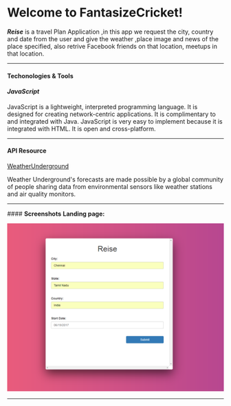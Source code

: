 Welcome to FantasizeCricket!
===================

***Reise*** is a travel Plan Application ,in this app we request the city, country and date  from the user and give the weather ,place image and news of the place specified, also retrive Facebook friends on that location, meetups in that location.





----------


#### <i class="icon-cog"></i> **Techonologies & Tools**




#### <i class="icon-pencil"></i>*JavaScript*

JavaScript is a lightweight, interpreted programming language. It is designed for creating network-centric applications. It is complimentary to and integrated with Java. JavaScript is very easy to implement because it is integrated with HTML. It is open and cross-platform.

----------


#### <i class="icon-briefcase"></i> **API Resource**

 [WeatherUnderground]() <i class="icon-search"></i> 
 
Weather Underground's forecasts are made possible by a global community of people sharing data from environmental sensors like weather stations and air quality monitors.

 

----------
####<i class="icon-picture"></i> **Screenshots**
**Landing page:**

![Screenshot of Application home page](https://github.com/APIHacks2017/reise/blob/master/screeshots/Capture.PNG?raw=true) 



----------






